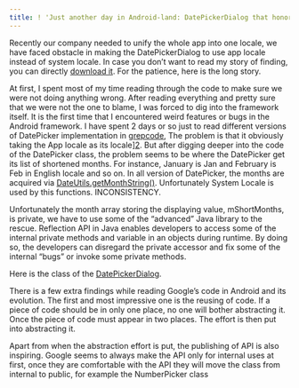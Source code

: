 ```yaml
---
title: ! 'Just another day in Android-land: DatePickerDialog that honor the app locale'
---
```

Recently our company needed to unify the whole app into one locale, we have faced obstacle in making the DatePickerDialog to use app locale instead of system locale. In case you don’t want to read my story of finding, you can directly [download it](https://gist.github.com/4631571). For the patience, here is the long story.

At first, I spent most of my time reading through the code to make sure we were not doing anything wrong. After reading everything and pretty sure that we were not the one to blame, I was forced to dig into the framework itself. It is the first time that I encountered weird features or bugs in the Android framework. I have spent 2 days or so just to read different versions of DatePicker implementation in [grepcode][1], The problem is that it obviously taking the App locale as its locale][2]. But after digging deeper into the code of the DatePicker class, the problem seems to be where the DatePicker get its list of shortened months. For instance, January is Jan and February is Feb in English locale and so on. In all version of DatePicker, the months are acquired via [DateUtils.getMonthString()][3]. Unfortunately System Locale is used by this functions. INCONSISTENCY.

Unfortunately the month array storing the displaying value, mShortMonths, is private, we have to use some of the “advanced” Java library to the rescue. Reflection API in Java enables developers to access some of the internal private methods and variable in an objects during runtime. By doing so, the developers can disregard the private accessor and fix some of the internal “bugs” or invoke some private methods.

Here is the class of the [DatePickerDialog](https://gist.github.com/4631571).

There is a few extra findings while reading Google’s code in Android and its evolution. The first and most impressive one is the reusing of code. If a piece of code should be in only one place, no one will bother abstracting it. Once the piece of code must appear in two places. The effort is then put into abstracting it.

Apart from when the abstraction effort is put, the publishing of API is also inspiring. Google seems to always make the API only for internal uses at first, once they are comfortable with the API they will move the class from internal to public, for example the NumberPicker class

[1]: http://grepcode.com/file/repository.grepcode.com/java/ext/com.google.android/android/4.1.1_r1/android/widget/DatePicker.java/

[2]: http://grepcode.com/file/repository.grepcode.com/java/ext/com.google.android/android/4.1.1_r1/android/widget/DatePicker.java/#152

[3]: http://grepcode.com/file/repository.grepcode.com/java/ext/com.google.android/android/4.1.1_r1/android/text/format/DateUtils.java#DateUtils.getMonthString%28int%2Cint%29

[4]: http://grepcode.com/file/repository.grepcode.com/java/ext/com.google.android/android/4.1.1_r1/android/widget/NumberPicker.java#NumberPicker
